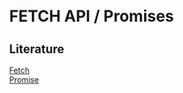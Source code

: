 # FETCH API / Promises





## Literature

[Fetch](https://learn.javascript.ru/fetch)            
[Promise](https://learn.javascript.ru/promise)            